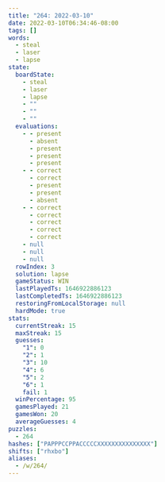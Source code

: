 ```yaml
---
title: "264: 2022-03-10"
date: 2022-03-10T06:34:46-08:00
tags: []
words:
  - steal
  - laser
  - lapse
state:
  boardState:
    - steal
    - laser
    - lapse
    - ""
    - ""
    - ""
  evaluations:
    - - present
      - absent
      - present
      - present
      - present
    - - correct
      - correct
      - present
      - present
      - absent
    - - correct
      - correct
      - correct
      - correct
      - correct
    - null
    - null
    - null
  rowIndex: 3
  solution: lapse
  gameStatus: WIN
  lastPlayedTs: 1646922886123
  lastCompletedTs: 1646922886123
  restoringFromLocalStorage: null
  hardMode: true
stats:
  currentStreak: 15
  maxStreak: 15
  guesses:
    "1": 0
    "2": 1
    "3": 10
    "4": 6
    "5": 2
    "6": 1
    fail: 1
  winPercentage: 95
  gamesPlayed: 21
  gamesWon: 20
  averageGuesses: 4
puzzles:
  - 264
hashes: ["PAPPPCCPPACCCCCXXXXXXXXXXXXXXX"]
shifts: ["rhxbo"]
aliases:
  - /w/264/
---
```

<!-- more -->
